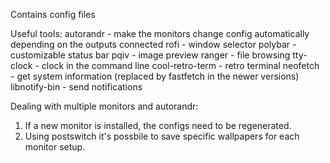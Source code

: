 Contains config files

Useful tools:
autorandr - make the monitors change config automatically depending on the outputs connected
rofi - window selector
polybar - customizable status bar
pqiv - image preview
ranger - file browsing
tty-clock - clock in the command line
cool-retro-term - retro terminal
neofetch - get system information (replaced by fastfetch in the newer versions)
libnotify-bin - send notifications

Dealing with multiple monitors and autorandr:
1. If a new monitor is installed, the configs need to be regenerated.
2. Using postswitch it's possbile to save specific wallpapers for each monitor setup.
